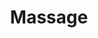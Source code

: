 ---
layout: category
title: Massage
permalink: /massage/
collection: massage
showFeatured: false
heading: "Message News"
---